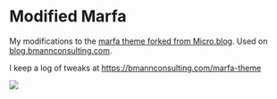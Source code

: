 # Modified Marfa

My modifications to the [marfa theme forked from Micro.blog](https://github.com/microdotblog/theme-marfa). Used on [blog.bmannconsulting.com](https://blog.bmannconsulting.com).

I keep a log of tweaks at https://bmannconsulting.com/marfa-theme

![](https://github.com/bmann/theme-marfa/blob/master/screenshot/home.png?raw=true)
